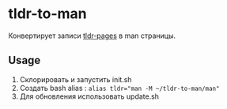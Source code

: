# tldr-to-man
Конвертирует записи [tldr-pages](https://github.com/tldr-pages/tldr) в man страницы.

## Usage
1. Склорировать и запустить init.sh
2. Создать bash alias : `alias tldr="man -M ~/tldr-to-man/man"`
3. Для обновления использовать update.sh